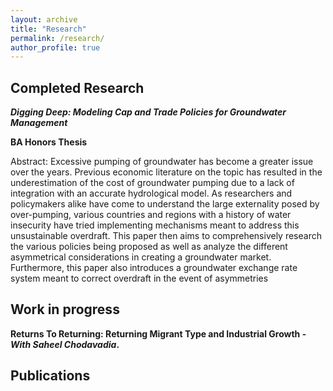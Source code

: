 ```yaml
---
layout: archive
title: "Research"
permalink: /research/
author_profile: true
---
```


## Completed Research

***Digging Deep: Modeling Cap and Trade Policies for Groundwater Management***

**BA Honors Thesis**

 Abstract: Excessive pumping of groundwater has become a greater issue over the years.
 Previous economic literature on the topic has resulted in the underestimation of the cost
 of groundwater pumping due to a lack of integration with an accurate hydrological model.
 As researchers and policymakers alike have come to understand the large externality
 posed by over-pumping, various countries and regions with a history of water insecurity
 have tried implementing mechanisms meant to address this unsustainable overdraft.
 This paper then aims to comprehensively research the various policies being proposed
 as well as analyze the different asymmetrical considerations in creating a groundwater
 market. Furthermore, this paper also introduces a groundwater exchange rate system
 meant to correct overdraft in the event of asymmetries

## Work in progress

**Returns To Returning: Returning Migrant Type and Industrial Growth -*With Saheel Chodavadia*.**

## Publications